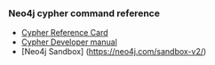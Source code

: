 
### Neo4j cypher command reference

- [Cypher Reference Card](https://neo4j.com/docs/cypher-refcard/current/)
- [Cypher Developer manual](http://neo4j.com/docs/developer-manual/current/cypher/schema/index/)
- [Neo4j Sandbox] (https://neo4j.com/sandbox-v2/)
